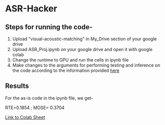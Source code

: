 # ASR-Hacker
## Steps for running the code-
1) Upload "visual-acoustic-matching" in My_Drive section of your google drive
2) Upload ASR_Proj.ipynb on your google drive and open it with google colab
3) Change the runtime to GPU and run the cells in ipynb file
4) Make changes to the arguments for performing testing and inference on the code according to the information provided [here](https://github.com/facebookresearch/visual-acoustic-matching/tree/main)
## Results
For the as-is code in the ipynb file, we get-

RTE=0.1854 ; MOSE= 0.3704

[Link to Colab Sheet](https://colab.research.google.com/drive/1asDGXRT2mPQM4yQQLluz60Vukhthkcyl?usp=sharing)
